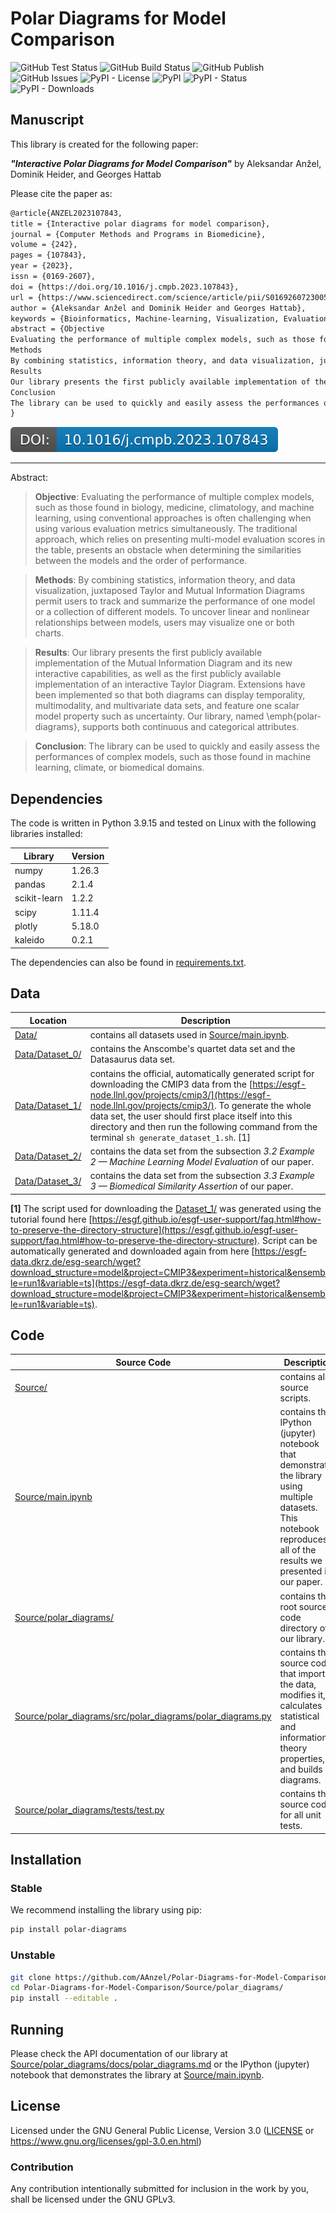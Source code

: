 # Polar Diagrams for Model Comparison

![GitHub Test Status](https://img.shields.io/github/actions/workflow/status/AAnzel/Polar-Diagrams-for-Model-Comparison/python-package.yml?label=test&style=flat-square)
![GitHub Build Status](https://img.shields.io/github/actions/workflow/status/AAnzel/Polar-Diagrams-for-Model-Comparison/python-package.yml?label=build&style=flat-square)
![GitHub Publish](https://img.shields.io/github/actions/workflow/status/AAnzel/Polar-Diagrams-for-Model-Comparison/python-publish.yml?label=publish&style=flat-square)
![GitHub Issues](https://img.shields.io/github/issues-raw/AAnzel/Polar-Diagrams-for-Model-Comparison?style=flat-square)
![PyPI - License](https://img.shields.io/pypi/l/polar-diagrams?style=flat-square)
![PyPI](https://img.shields.io/pypi/v/polar-diagrams?style=flat-square)
![PyPI - Status](https://img.shields.io/pypi/status/polar-diagrams?style=flat-square)
![PyPI - Downloads](https://img.shields.io/pypi/dm/polar-diagrams?style=flat-square)

## Manuscript

This library is created for the following paper:

***"Interactive Polar Diagrams for Model Comparison"*** by Aleksandar Anžel, Dominik Heider, and Georges Hattab

Please cite the paper as:
```latex
@article{ANZEL2023107843,
title = {Interactive polar diagrams for model comparison},
journal = {Computer Methods and Programs in Biomedicine},
volume = {242},
pages = {107843},
year = {2023},
issn = {0169-2607},
doi = {https://doi.org/10.1016/j.cmpb.2023.107843},
url = {https://www.sciencedirect.com/science/article/pii/S0169260723005096},
author = {Aleksandar Anžel and Dominik Heider and Georges Hattab},
keywords = {Bioinformatics, Machine-learning, Visualization, Evaluation, Climate, Comparison, Ai, Data-visualization, Information-visualization, Predictive-analysis, Model-comparison, Climate-model-visualization, Ml-model-evaluation, Taylor-diagram, Mutual-information-diagram, Entropy, Mutual-information, Variation-of-information, Correlation, Medical-data},
abstract = {Objective
Evaluating the performance of multiple complex models, such as those found in biology, medicine, climatology, and machine learning, using conventional approaches is often challenging when using various evaluation metrics simultaneously. The traditional approach, which relies on presenting multi-model evaluation scores in the table, presents an obstacle when determining the similarities between the models and the order of performance.
Methods
By combining statistics, information theory, and data visualization, juxtaposed Taylor and Mutual Information Diagrams permit users to track and summarize the performance of one model or a collection of different models. To uncover linear and nonlinear relationships between models, users may visualize one or both charts.
Results
Our library presents the first publicly available implementation of the Mutual Information Diagram and its new interactive capabilities, as well as the first publicly available implementation of an interactive Taylor Diagram. Extensions have been implemented so that both diagrams can display temporality, multimodality, and multivariate data sets, and feature one scalar model property such as uncertainty. Our library, named polar-diagrams, supports both continuous and categorical attributes.
Conclusion
The library can be used to quickly and easily assess the performances of complex models, such as those found in machine learning, climate, or biomedical domains.}
}
```
[![DOI](https://github.com/AAnzel/Polar-Diagrams-for-Model-Comparison/blob/master/Data/README_Images/polar_doi.svg)](https://doi.org/10.1016/j.cmpb.2023.107843)


---
Abstract:

> __Objective__: 
Evaluating the performance of multiple complex models, such as those found in biology, medicine, climatology, and machine learning, using conventional approaches is often challenging when using various evaluation metrics simultaneously. The traditional approach, which relies on presenting multi-model evaluation scores in the table, presents an obstacle when determining the similarities between the models and the order of performance.

> __Methods__:
By combining statistics, information theory, and data visualization, juxtaposed Taylor and Mutual Information Diagrams permit users to track and summarize the performance of one model or a collection of different models. To uncover linear and nonlinear relationships between models, users may visualize one or both charts.

>__Results__:
Our library presents the first publicly available implementation of the Mutual Information Diagram and its new interactive capabilities, as well as the first publicly available implementation of an interactive Taylor Diagram. 
Extensions have been implemented so that both diagrams can display temporality, multimodality, and multivariate data sets, and feature one scalar model property such as uncertainty.
Our library, named \emph{polar-diagrams}, supports both continuous and categorical attributes.

>__Conclusion__:
The library can be used to quickly and easily assess the performances of complex models, such as those found in machine learning, climate, or biomedical domains.



## Dependencies

The code is written in Python 3.9.15 and tested on Linux with the following libraries installed:

|Library|Version|
|---|---|
|numpy|1.26.3|
|pandas|2.1.4|
|scikit-learn|1.2.2|
|scipy|1.11.4|
|plotly|5.18.0|
|kaleido|0.2.1|


The dependencies can also be found in [requirements.txt](https://github.com/AAnzel/Polar-Diagrams-for-Model-Comparison/tree/master/requirements.txt).

## Data
|Location|Description|
|---|---|
|[Data/](https://github.com/AAnzel/Polar-Diagrams-for-Model-Comparison/tree/master/Data)|contains all datasets used in [Source/main.ipynb](https://github.com/AAnzel/Polar-Diagrams-for-Model-Comparison/tree/master/Source/main.ipynb).
|[Data/Dataset_0/](https://github.com/AAnzel/Polar-Diagrams-for-Model-Comparison/tree/master/Data/Dataset_0/)|contains the Anscombe's quartet data set and the Datasaurus data set.
|[Data/Dataset_1/](https://github.com/AAnzel/Polar-Diagrams-for-Model-Comparison/tree/master/Data/Dataset_1/)|contains the official, automatically generated script for downloading the CMIP3 data from the [https://esgf-node.llnl.gov/projects/cmip3/](https://esgf-node.llnl.gov/projects/cmip3/). To generate the whole data set, the user should first place itself into this directory and then run the following command from the terminal `sh generate_dataset_1.sh`. [1]
|[Data/Dataset_2/](https://github.com/AAnzel/Polar-Diagrams-for-Model-Comparison/tree/master/Data/Dataset_2/)|contains the data set from the subsection *3.2 Example 2 — Machine Learning Model Evaluation* of our paper.
|[Data/Dataset_3/](https://github.com/AAnzel/Polar-Diagrams-for-Model-Comparison/tree/master/Data/Dataset_3/)|contains the data set from the subsection *3.3 Example 3 — Biomedical Similarity Assertion* of our paper.


**[1]** The script used for downloading the [Dataset_1/](https://github.com/AAnzel/Polar-Diagrams-for-Model-Comparison/tree/master/Data/Dataset_1/) was generated using the tutorial found here [https://esgf.github.io/esgf-user-support/faq.html#how-to-preserve-the-directory-structure](https://esgf.github.io/esgf-user-support/faq.html#how-to-preserve-the-directory-structure).
Script can be automatically generated and downloaded again from here [https://esgf-data.dkrz.de/esg-search/wget?download_structure=model&project=CMIP3&experiment=historical&ensemble=run1&variable=ts](https://esgf-data.dkrz.de/esg-search/wget?download_structure=model&project=CMIP3&experiment=historical&ensemble=run1&variable=ts).

## Code
|Source Code|Description|
|---|---|
|[Source/](https://github.com/AAnzel/Polar-Diagrams-for-Model-Comparison/tree/master/Source)|contains all source scripts.
|[Source/main.ipynb](https://github.com/AAnzel/Polar-Diagrams-for-Model-Comparison/tree/master/Source/main.ipynb)|contains the IPython (jupyter) notebook that demonstrates the library using multiple datasets. This notebook reproduces all of the results we presented in our paper.
|[Source/polar_diagrams/](https://github.com/AAnzel/Polar-Diagrams-for-Model-Comparison/tree/master/Source/polar_diagrams/)|contains the root source code directory of our library.
|[Source/polar_diagrams/src/polar_diagrams/polar_diagrams.py](https://github.com/AAnzel/Polar-Diagrams-for-Model-Comparison/tree/master/Source/polar_diagrams/src/polar_diagrams/polar_diagrams.py)|contains the source code that imports the data, modifies it, calculates statistical and information theory properties, and builds diagrams.
|[Source/polar_diagrams/tests/test.py](https://github.com/AAnzel/Polar-Diagrams-for-Model-Comparison/tree/master/Source/polar_diagrams/tests/test.py)|contains the source code for all unit tests.


## Installation
### Stable
We recommend installing the library using pip:
```bash
pip install polar-diagrams
```

### Unstable

```bash
git clone https://github.com/AAnzel/Polar-Diagrams-for-Model-Comparison.git
cd Polar-Diagrams-for-Model-Comparison/Source/polar_diagrams/
pip install --editable .
```

## Running
Please check the API documentation of our library at [Source/polar_diagrams/docs/polar_diagrams.md](https://github.com/AAnzel/Polar-Diagrams-for-Model-Comparison/tree/master/Source/polar_diagrams/docs/polar_diagrams.md) or the IPython (jupyter) notebook that demonstrates the library at [Source/main.ipynb](https://github.com/AAnzel/Polar-Diagrams-for-Model-Comparison/tree/master/Source/main.ipynb).

## License

Licensed under the GNU General Public License, Version 3.0 ([LICENSE](https://github.com/AAnzel/Polar-Diagrams-for-Model-Comparison/tree/master/LICENSE) or https://www.gnu.org/licenses/gpl-3.0.en.html)

### Contribution

Any contribution intentionally submitted for inclusion in the work by you, shall be licensed under the GNU GPLv3.
